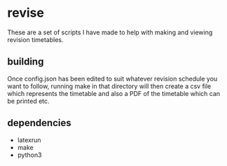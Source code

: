 # revise

These are a set of scripts I have made to help with making and viewing revision timetables.

## building

Once config.json has been edited to suit whatever revision schedule you want to follow, running
make in that directory will then create a csv file which represents the timetable and also
a PDF of the timetable which can be printed etc.

## dependencies

- latexrun
- make
- python3


